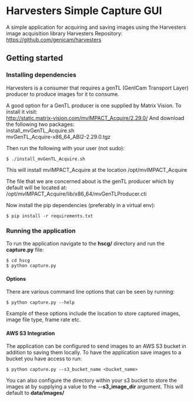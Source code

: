 # Harvesters Simple Capture GUI
A simple application for acquiring and saving images using the Harvesters image acquisition library
Harvesters Repository: https://github.com/genicam/harvesters

## Getting started 
### Installing dependencies
Harvesters is a consumer that requires a genTL (GenICam Transport Layer) producer to produce images for it to consume.

A good option for a GenTL producer is one supplied by Matrix Vision. To install it visit:  
http://static.matrix-vision.com/mvIMPACT_Acquire/2.29.0/
And download the following two packages:  
install_mvGenTL_Acquire.sh  
mvGenTL_Acquire-x86_64_ABI2-2.29.0.tgz  

Then run the following with your user (not sudo):
```
$ ./install_mvGenTL_Acquire.sh
```
This will install mvIMPACT_Acquire at the location /opt/mvIMPACT_Acquire  

The file that we are concerned about is the genTL producer which by default will be located at:  
/opt/mvIMPACT_Acquire/lib/x86_64/mvGenTLProducer.cti

Now install the pip dependencies (preferably in a virtual env):
```
$ pip install -r requirements.txt
```

### Running the application
To run the application navigate to the **hscg/** directory and run the **capture.py** file:  
```
$ cd hscg
$ python capture.py
```

#### Options
There are various command line options that can be seen by running:  
```
$ python capture.py --help
```
Example of these options include the location to store captured images, image file type, frame rate etc.  

#### AWS S3 Integration
The application can be configured to send images to an AWS S3 bucket in addition to saving them locally.
To have the application save images to a bucket you have access to run:  
```
$ python capture.py --s3_bucket_name <bucket_name>
```

You can also configure the directory within your s3 bucket to store the images at by supplying a value to the **--s3_image_dir** argument.
This will default to **data/images/**

